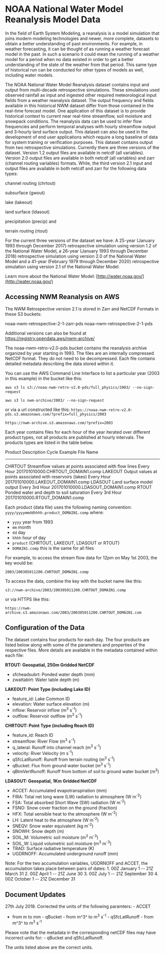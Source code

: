 # NOAA National Water Model Reanalysis Model Data

In the field of Earth System Modeling, a reanalysis is a model
simulation that joins modern modeling technologies and newer, more
complete, datasets to obtain a better understanding of past
environments. For example, in weather forecasting, it can be thought of
as running a weather forecast model in the past. In such a scenario it
could mean the running of a weather model for a period when no data
existed in order to get a better understanding of the state of the
weather from that period. This same type of historical run can be
conducted for other types of models as well, including water models.

The NOAA National Water Model Reanalysis dataset contains input and output from multi-decade retrospective simulations. These simulations used observed rainfall as input and ingested other required meteorological input fields from a weather reanalysis dataset. The output frequency and fields available in this historical NWM dataset differ from those contained in the real-time forecast model. One application of this dataset is to provide historical context to current near real-time streamflow, soil moisture and snowpack conditions. The reanalysis data can be used to infer flow frequencies and perform temporal analyses with hourly streamflow output and 3-hourly land surface output. This  dataset can also be used in the development of end user applications which require a long baseline of data for system training or verification purposes. This dataset contains output from two retrospective simulations. Currently there are three versions of the dataset. Version 1.2 output files are available in netcdf (all variables). Version 2.0 output files are available in both netcdf (all variables) and zarr (channel routing variables) formats. While, the third version 2.1 input and output files are available in both netcdf and zarr for the following data types:

channel routing (chrtout)

subsurface (gwout)

lake (lakeout)

land surface (ldasout)

precipitation (precip) and 

terrain routing (rtout)

For the current three versions of the dataset we have: A 25-year (January 1993 through December 2017) retrospective simulation using version 1.2 of the National Water Model, a 26-year (January 1993 through December 2018) retrospective simulation using version 2.0 of the National Water Model and a 41-year (February 1979 through December 2020) retrospective simulation using version 2.1 of the National Water Model.


Learn more about the National Water Model: [http://water.noaa.gov/](http://water.noaa.gov/)

## Accessing NWM Reanalysis on AWS

The NWM Retrospective version 2.1 is stored in Zarr and NetCDF Formats in these S3 buckets:

noaa-nwm-retrospective-2-1-zarr-pds
noaa-nwm-retrospective-2-1-pds

Additional versions can also be found at https://registry.opendata.aws/nwm-archive/

The noaa-nwm-retro-v2.0-pds bucket contains the reanalysis archive organized by year starting
in 1993. The files are an internally compressed NetCDF format. They do
not need to be decompressed. Each file contains detailed metadata
describing the data stored within it.

You can use the AWS Command Line Interface to list a particular year
(2003 in this example) in the bucket like this:

`aws s3 ls s3://noaa-nwm-retro-v2.0-pds/full_physics/2003/ --no-sign-request`

`aws s3 ls nwm-archive/2003/ --no-sign-request`


or via a url constructed like this:
`https://noaa-nwm-retro-v2.0-pds.s3.amazonaws.com/?prefix=full_physics/2003`

`https://nwm-archive.s3.amazonaws.com/?prefix=2003`

Each year contains files for each hour of the year iterated over
different product types, not all products are published at hourly
intervals. The products types are listed in the table below.

  Product   Description                                                  Cycle            Example File Name
  --------- ------------------------------------------------------------ ---------------- ------------------------------------
  CHRTOUT   Streamflow values at points associated with flow lines       Every Hour       201701010000.CHRTOUT\_DOMAIN1.comp
  LAKEOUT   Output values at points associated with reservoirs (lakes)   Every Hour       201701010000.LAKEOUT\_DOMAIN1.comp
  LDASOUT   Land surface model output                                    Every 3rd Hour   201701010000.LDASOUT\_DOMAIN1.comp
  RTOUT     Ponded water and depth to soil saturation                    Every 3rd Hour   201701010000.RTOUT\_DOMAIN1.comp

Each product (data file) uses the following naming convention:
`yyyy/yyyymmddhhhh.product_DOMAIN1.comp` where:

-   `yyyy` year from 1993
-   `mm` month
-   `dd` day
-   `hhhh` hour of day
-   `product` (CHRTOUT, LAKEOUT, LDASOUT or RTOUT)
-   `DOMAIN1.comp` this is the same for all files

For example, to access the stream flow data for 12pm on May 1st 2003,
the key would be:

`2003/200305011200.CHRTOUT_DOMAIN1.comp`

To access the data, combine the key with the bucket name like this:

`s3://nwm-archive/2003/200305011200.CHRTOUT_DOMAIN1.comp`

or via HTTPS like this:

`https://nwm-archive.s3.amazonaws.com/2003/200305011200.CHRTOUT_DOMAIN1.com`

## Configuration of the Data

The dataset contains four products for each day. The four products are
listed below along with some of the parameters and properties of the
respective files. More details are available in the metadata contained
within each file:

**RTOUT: Geospatial, 250m Gridded NetCDF**

-   sfcheadsubrt: Ponded water depth (mm)
-   zwattablrt: Water table depth (m)

**LAKEOUT: Point Type (including Lake ID)**

-   feature\_id: Lake Common ID
-   elevation: Water surface elevation (m)
-   inflow: Reservoir inflow (m<sup>3</sup> s<sup>-1</sup>)
-   outflow: Reservoir outflow (m<sup>3</sup> s<sup>-1</sup>)

**CHRTOUT: Point Type (including Reach ID)**

-   feature\_id: Reach ID
-   streamflow: River Flow (m<sup>3</sup> s<sup>-1</sup>)
-   q\_lateral: Runoff into channel reach (m<sup>3</sup> s<sup>-1</sup>)
-   velocity: River Velocity (m s<sup>-1</sup>)
-   qSfcLatRunoff: Runoff from terrain routing (m<sup>3</sup> s<sup>-1</sup>)
-   qBucket: Flux from ground water bucket (m<sup>3</sup> s<sup>-1</sup>)
-   qBtmVertRunoff: Runoff from bottom of soil to ground water bucket
    (m<sup>3</sup>)

**LDASOUT: Geospatial, 1Km Gridded NetCDF**

-   ACCET: Accumulated evapotranspiration (mm)
-   FIRA: Total net long wave (LW) radiation to atmosphere (W m<sup>-2</sup>)
-   FSA: Total absorbed Short Wave (SW) radiation (W m<sup>-2</sup>)
-   FSNO: Snow cover fraction on the ground (fraction)
-   HFX: Total sensible heat to the atmosphere (W m<sup>-2</sup>)
-   LH: Latent heat to the atmosphere (W m<sup>-2</sup>)
-   SNEQV: Snow water equivalent (kg m<sup>-2</sup>)
-   SNOWH: Snow depth (m)
-   SOIL\_M: Volumetric soil moisture (m<sup>3</sup> m<sup>-3</sup>)
-   SOIL\_W: Liquid volumetric soil moisture (m<sup>3</sup> m<sup>-3</sup>)
-   TRAD: Surface radiative temperature (K)
-   UGDRNOFF: Accumulated underground runoff (mm)

Note: For the two accumulation variables, UGDRNOFF and ACCET, the
accumulation takes place between pairs of dates: 1. 00Z January 1 -- 21Z
March 31 2. 00Z April 1 -- 21Z June 30 3. 00Z July 1 -- 21Z September 30
4. 00Z October 1 -- 21Z December 31

## Document Updates

27th July 2018. Corrected the units of the following paramters: - ACCET
- from m to mm - qBucket - from m\^3\^ to m<sup>3</sup> s<sup>-1</sup> - qSfcLatRunoff -
from m\^3\^ to m<sup>3</sup> s<sup>-1</sup>

Please note that the metadata in the corresponding netCDF files may have
incorrect units for: - qBucket and qSfcLatRunoff.

The units listed above are the correct units.
